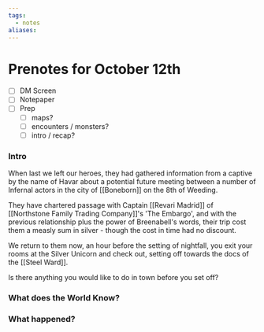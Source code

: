 ```yaml
---
tags:
  - notes
aliases:
---
```


# Prenotes for October 12th
- [ ] DM Screen
- [ ] Notepaper
- [ ] Prep
	- [ ] maps?
	- [ ] encounters / monsters?
	- [ ] intro / recap?

### Intro

When last we left our heroes, they had gathered information from a captive by the name of Havar about a potential future meeting between a number of Infernal actors in the city of [[Boneborn]] on the 8th of Weeding.

They have chartered passage with Captain [[Revari Madrid]] of [[Northstone Family Trading Company]]'s 'The Embargo', and with the previous relationship plus the power of Breenabell's words, their trip cost them a measly sum in silver - though the cost in time had no discount.

We return to them now, an hour before the setting of nightfall, you exit your rooms at the Silver Unicorn and check out, setting off towards the docs of the [[Steel Ward]].

Is there anything you would like to do in town before you set off?

### What does the World Know?


### What happened?